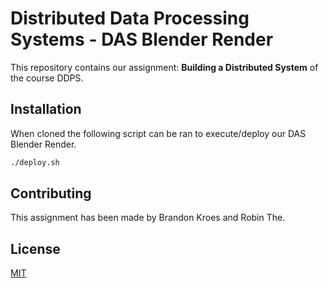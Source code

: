 # Distributed Data Processing Systems - DAS Blender Render

This repository contains our assignment: **Building a Distributed System** of the course DDPS.

## Installation

When cloned the following script can be ran to execute/deploy our DAS Blender Render.

```bash
./deploy.sh
```

## Contributing

This assignment has been made by Brandon Kroes and Robin The.

## License

[MIT](https://choosealicense.com/licenses/mit/)
